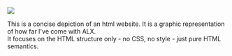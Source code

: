 <a href="#"><img src="https://media.istockphoto.com/id/1400925699/photo/senju-fall.webp?b=1&s=170667a&w=0&k=20&c=j3i3iLMezlwIWiB7K4ztyIZV66NMlp6w0AbUgQR7X9c="></a>


This is a concise depiction of an html website. It is a graphic representation of how far I've come with ALX.
<br>
It focuses on the HTML structure only - no CSS, no style - just pure HTML semantics.
